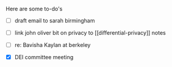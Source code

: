 Here are some to-do's 
- [ ] draft email to sarah birmingham
- [ ] link john oliver bit on privacy to [[differential-privacy]] notes

- [ ] re: Bavisha Kaylan at berkeley
- [x] DEI committee meeting